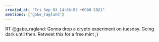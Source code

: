 ```yaml
---
created_at: "Fri Sep 03 14:36:08 +0000 2021"
mentions: ['gabe_ragland']
---
```


RT @gabe_ragland: Gonna drop a crypto experiment on tuesday. Going dark until then. Retweet this for a free mint ;)